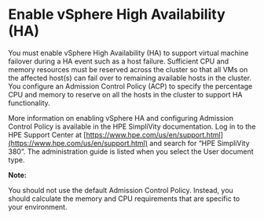 # Enable vSphere High Availability (HA)

You must enable vSphere High Availability (HA) to support virtual machine failover during a HA event such as a host failure. Sufficient CPU and memory resources must be reserved across the cluster so that all VMs on the affected host(s) can fail over to remaining available hosts in the cluster. You configure an Admission Control Policy (ACP) to specify the percentage CPU and memory to reserve on all the hosts in the cluster to support HA functionality.

More information on enabling vSphere HA and configuring Admission Control Policy is available in the HPE SimpliVity documentation. Log in to the HPE Support Center at [https://www.hpe.com/us/en/support.html](https://www.hpe.com/us/en/support.html) and search for “HPE SimpliVity 380”. The administration guide is listed when you select the User document type.

**Note:** 

You should not use the default Admission Control Policy. Instead, you should calculate the memory and CPU requirements that are specific to your environment.
